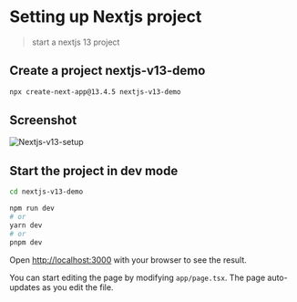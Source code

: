 # Setting up Nextjs project

> start a nextjs 13 project

## Create a project nextjs-v13-demo

```bash
npx create-next-app@13.4.5 nextjs-v13-demo
```
## Screenshot
![Nextjs-v13-setup](https://github.com/samarpanda/nextjs-13-demo/assets/802163/1285ff95-22e5-48fd-998c-57bcaf1f46e5)

## Start the project in dev mode

```bash
cd nextjs-v13-demo

npm run dev
# or
yarn dev
# or
pnpm dev
```

Open [http://localhost:3000](http://localhost:3000) with your browser to see the result.

You can start editing the page by modifying `app/page.tsx`. The page auto-updates as you edit the file.
